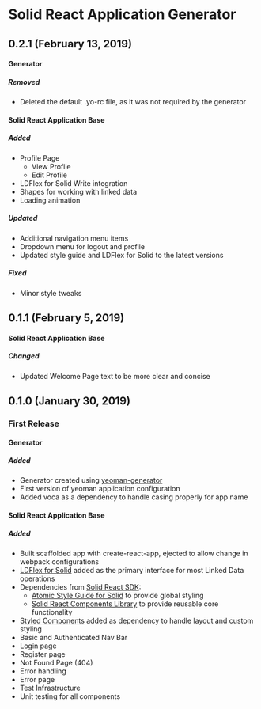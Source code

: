 # Solid React Application Generator

## 0.2.1 (February 13, 2019)

#### Generator

##### Removed
- Deleted the default .yo-rc file, as it was not required by the generator

#### Solid React Application Base

##### Added
- Profile Page
  - View Profile
  - Edit Profile
- LDFlex for Solid Write integration
- Shapes for working with linked data
- Loading animation

##### Updated
- Additional navigation menu items
- Dropdown menu for logout and profile
- Updated style guide and LDFlex for Solid to the latest versions

##### Fixed
- Minor style tweaks


## 0.1.1 (February 5, 2019)

#### Solid React Application Base

##### Changed
- Updated Welcome Page text to be more clear and concise

## 0.1.0 (January 30, 2019)

### First Release

#### Generator

##### Added

- Generator created using [yeoman-generator](https://github.com/yeoman/generator-generator)
- First version of yeoman application configuration
- Added voca as a dependency to handle casing properly for app name

#### Solid React Application Base

##### Added

- Built scaffolded app with create-react-app, ejected to allow change in webpack configurations
- [LDFlex for Solid](https://github.com/solid/query-ldflex) added as the primary interface for most Linked Data operations
- Dependencies from [Solid React SDK](https://github.com/inrupt-inc/solid-react-sdk):
   - [Atomic Style Guide for Solid](https://github.com/Inrupt-inc/inrupt-atomic-styleguide) to provide global styling
   - [Solid React Components Library](https://github.com/Inrupt-inc/solid-react-components) to provide reusable core functionality
- [Styled Components](https://www.styled-components.com/) added as dependency to handle layout and custom styling
- Basic and Authenticated Nav Bar
- Login page
- Register page
- Not Found Page (404)
- Error handling
- Error page
- Test Infrastructure
- Unit testing for all components
